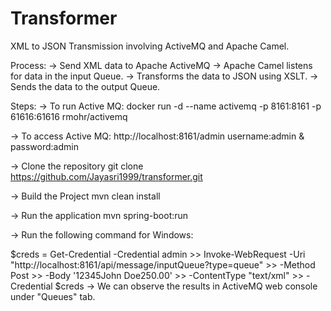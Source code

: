 # Transformer
XML to JSON Transmission involving ActiveMQ and Apache Camel.


Process:
-> Send XML data to Apache ActiveMQ
-> Apache Camel listens for data in the input Queue.
-> Transforms the data to JSON using XSLT.
-> Sends the data to the output Queue.

Steps:
-> To run Active MQ: docker run -d --name activemq -p 8161:8161 -p 61616:61616 rmohr/activemq

-> To access Active MQ: http://localhost:8161/admin    username:admin & password:admin

-> Clone the repository git clone https://github.com/Jayasri1999/transformer.git

-> Build the Project mvn clean install

-> Run the application mvn spring-boot:run

-> Run the following command for Windows:


$creds = Get-Credential -Credential admin >> Invoke-WebRequest -Uri "http://localhost:8161/api/message/inputQueue?type=queue" >> -Method Post >> -Body '<order><id>12345</id><customer>John Doe</customer><amount>250.00</amount></order>' >> -ContentType "text/xml" >> -Credential $creds
->  We can observe the results in ActiveMQ web console under "Queues" tab.
